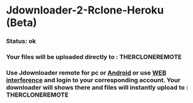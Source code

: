# Jdownloader-2-Rclone-Heroku (Beta)

### Status: ok
### Your files will be uploaded directly to : THERCLONEREMOTE
### Use Jdownloader remote for pc or [Android](https://play.google.com/store/apps/details?id=org.appwork.myjdandroid) or use [WEB interference](https://my.jdownloader.org/index.html) and  login to your corresponding account. Your downloader will shows there and files will instantly upload to : THERCLONEREMOTE
